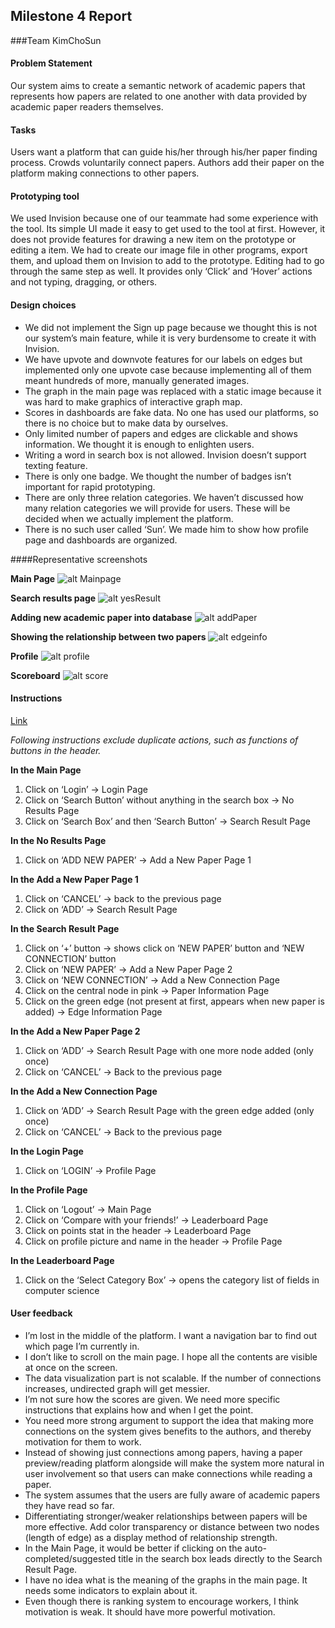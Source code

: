 ## Milestone 4 Report
###Team KimChoSun
#### Problem Statement
Our system aims to create a semantic network of academic papers that represents how papers are related to one another with data provided by academic paper readers themselves. 
	
#### Tasks
Users want a platform that can guide his/her through his/her paper finding process.
Crowds voluntarily connect papers.
Authors add their paper on the platform making connections to other papers.

#### Prototyping tool
We used Invision because one of our teammate had some experience with the tool. Its simple UI made it easy to get used to the tool at first. However, it does not provide features for drawing a new item on the prototype or editing a item. We had to create our image file in other programs, export them, and upload them on Invision to add to the prototype. Editing had to go through the same step as well.
It provides only ‘Click’ and ‘Hover’ actions and not typing, dragging, or others.


#### Design choices
- We did not implement the Sign up page because we thought this is not our system’s main feature, while it is very burdensome to create it with Invision.
- We have upvote and downvote features for our labels on edges but implemented only one upvote case because implementing all of them meant hundreds of more, manually generated images.
- The graph in the main page was replaced with a static image because it was hard to make graphics of interactive graph map.
- Scores in dashboards are fake data. No one has used our platforms, so there is no choice but to make data by ourselves.
- Only limited number of papers and edges are clickable and shows information. We thought it is enough to enlighten users.
- Writing a word in search box is not allowed. Invision doesn’t support texting feature.
- There is only one badge. We thought the number of badges isn’t important for rapid prototyping.
- There are only three relation categories. We haven’t discussed how many relation categories we will provide for users. These will be decided when we actually implement the platform.
- There is no such user called ‘Sun’. We made him to show how profile page and dashboards are organized.




####Representative screenshots

**Main Page**
![alt Mainpage](img/mainPage.png "Main Page")

**Search results page**
![alt yesResult](img/yesResult.png "Yes Result")

**Adding new academic paper into database**
![alt addPaper](img/addPaper.png "Add Paper")

**Showing the relationship between two papers**
![alt edgeinfo](img/edgeinfo.png "Edge Info")

**Profile**
![alt profile](img/profile.png "Profile")

**Scoreboard**
![alt score](img/score.png "Score")




#### Instructions 
[Link](https://invis.io/HP9A3927Z)

*Following instructions exclude duplicate actions, such as functions of buttons in the header.*

**In the Main Page**

1. Click on ‘Login’ -> Login Page
2. Click on ‘Search Button’ without anything in the search box -> No Results Page
3. Click on ‘Search Box’ and then ‘Search Button’ -> Search Result Page

**In the No Results Page**

1. Click on ‘ADD NEW PAPER’ -> Add a New Paper Page 1

**In the Add a New Paper Page 1**

1. Click on ‘CANCEL’ -> back to the previous page
2. Click on ‘ADD’ -> Search Result Page

**In the Search Result Page**

1. Click on ‘+’ button -> shows click on ‘NEW PAPER’ button and ‘NEW CONNECTION’ button
2. Click on ‘NEW PAPER’ -> Add a New Paper Page 2
3. Click on ‘NEW CONNECTION’ -> Add a New Connection Page
4. Click on the central node in pink -> Paper Information Page
5. Click on the green edge (not present at first, appears when new paper is added) -> Edge Information Page

**In the Add a New Paper Page 2**

1. Click on ‘ADD’ -> Search Result Page with one more node added (only once)
2. Click on ‘CANCEL’ -> Back to the previous page

**In the Add a New Connection Page**

1. Click on ‘ADD’ -> Search Result Page with the green edge added (only once)
2. Click on ‘CANCEL’ -> Back to the previous page

**In the Login Page**

1. Click on ‘LOGIN’ -> Profile Page

**In the Profile Page**

1. Click on ‘Logout’ -> Main Page
2. Click on ‘Compare with your friends!’ -> Leaderboard Page
3. Click on points stat in the header -> Leaderboard Page
4. Click on profile picture and name in the header -> Profile Page

**In the Leaderboard Page**

1. Click on the ‘Select Category Box’ -> opens the category list of fields in computer science
	
#### User feedback
- I’m lost in the middle of the platform. I want a navigation bar to find out which page I’m currently in.
- I don’t like to scroll on the main page. I hope all the contents are visible at once on the screen.
- The data visualization part is not scalable. If the number of connections increases, undirected graph will get messier.
- I’m not sure how the scores are given. We need more specific instructions that explains how and when I get the point.
- You need more strong argument to support the idea that making more connections on the system gives benefits to the authors, and thereby motivation for them to work.
- Instead of showing just connections among papers, having a paper preview/reading platform alongside will make the system more natural in user involvement so that users can make connections while reading a paper.
- The system assumes that the users are fully aware of academic papers they have read so far.
- Differentiating stronger/weaker relationships between papers will be more effective. Add color transparency or distance between two nodes (length of edge) as a display method of relationship strength.
- In the Main Page, it would be better if clicking on the auto-completed/suggested title in the search box leads directly to the Search Result Page.
- I have no idea what is the meaning of the graphs in the main page. It needs some indicators to explain about it.
- Even though there is ranking system to encourage workers, I think motivation is weak. It should have more powerful motivation.
